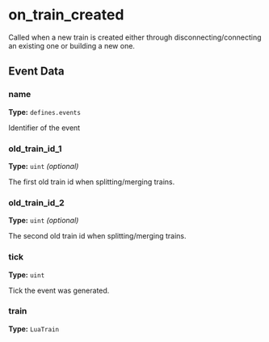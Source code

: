 # on_train_created

Called when a new train is created either through disconnecting/connecting an existing one or building a new one.

## Event Data

### name

**Type:** `defines.events`

Identifier of the event

### old_train_id_1

**Type:** `uint` *(optional)*

The first old train id when splitting/merging trains.

### old_train_id_2

**Type:** `uint` *(optional)*

The second old train id when splitting/merging trains.

### tick

**Type:** `uint`

Tick the event was generated.

### train

**Type:** `LuaTrain`

